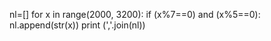 nl=[]
for x in range(2000, 3200):
    if (x%7==0) and (x%5==0):
        nl.append(str(x))
print (','.join(nl))
